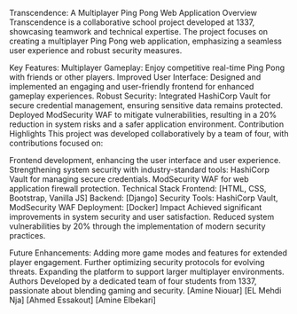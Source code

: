 Transcendence: A Multiplayer Ping Pong Web Application
Overview
Transcendence is a collaborative school project developed at 1337, showcasing teamwork and technical expertise. The project focuses on creating a multiplayer Ping Pong web application, emphasizing a seamless user experience and robust security measures.

Key Features:
Multiplayer Gameplay: Enjoy competitive real-time Ping Pong with friends or other players.
Improved User Interface: Designed and implemented an engaging and user-friendly frontend for enhanced gameplay experiences.
Robust Security:
Integrated HashiCorp Vault for secure credential management, ensuring sensitive data remains protected.
Deployed ModSecurity WAF to mitigate vulnerabilities, resulting in a 20% reduction in system risks and a safer application environment.
Contribution Highlights
This project was developed collaboratively by a team of four, with contributions focused on:

Frontend development, enhancing the user interface and user experience.
Strengthening system security with industry-standard tools:
HashiCorp Vault for managing secure credentials.
ModSecurity WAF for web application firewall protection.
Technical Stack
Frontend: [HTML, CSS, Bootstrap, Vanilla JS]
Backend: [Django]
Security Tools: HashiCorp Vault, ModSecurity WAF
Deployment: [Docker]
Impact
Achieved significant improvements in system security and user satisfaction.
Reduced system vulnerabilities by 20% through the implementation of modern security practices.

Future Enhancements:
Adding more game modes and features for extended player engagement.
Further optimizing security protocols for evolving threats.
Expanding the platform to support larger multiplayer environments.
Authors
Developed by a dedicated team of four students from 1337, passionate about blending gaming and security.
[Amine Niouar]
[EL Mehdi Nja]
[Ahmed Essakout]
[Amine Elbekari]
